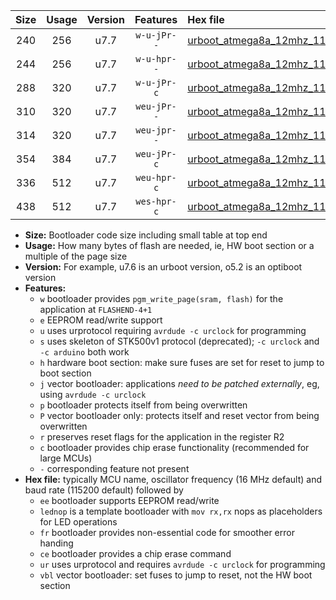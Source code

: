 |Size|Usage|Version|Features|Hex file|
|:-:|:-:|:-:|:-:|:--|
|240|256|u7.7|`w-u-jPr--`|[urboot_atmega8a_12mhz_115200bps_lednop_ur_vbl.hex](https://raw.githubusercontent.com/stefanrueger/urboot.hex/main/mcus/atmega8a/fcpu_12mhz/115200_bps/urboot_atmega8a_12mhz_115200bps_lednop_ur_vbl.hex)|
|244|256|u7.7|`w-u-hpr--`|[urboot_atmega8a_12mhz_115200bps_lednop_fr_ur.hex](https://raw.githubusercontent.com/stefanrueger/urboot.hex/main/mcus/atmega8a/fcpu_12mhz/115200_bps/urboot_atmega8a_12mhz_115200bps_lednop_fr_ur.hex)|
|288|320|u7.7|`w-u-jPr-c`|[urboot_atmega8a_12mhz_115200bps_lednop_fr_ce_ur_vbl.hex](https://raw.githubusercontent.com/stefanrueger/urboot.hex/main/mcus/atmega8a/fcpu_12mhz/115200_bps/urboot_atmega8a_12mhz_115200bps_lednop_fr_ce_ur_vbl.hex)|
|310|320|u7.7|`weu-jPr--`|[urboot_atmega8a_12mhz_115200bps_ee_lednop_ur_vbl.hex](https://raw.githubusercontent.com/stefanrueger/urboot.hex/main/mcus/atmega8a/fcpu_12mhz/115200_bps/urboot_atmega8a_12mhz_115200bps_ee_lednop_ur_vbl.hex)|
|314|320|u7.7|`weu-jpr--`|[urboot_atmega8a_12mhz_115200bps_ee_lednop_fr_ur_vbl.hex](https://raw.githubusercontent.com/stefanrueger/urboot.hex/main/mcus/atmega8a/fcpu_12mhz/115200_bps/urboot_atmega8a_12mhz_115200bps_ee_lednop_fr_ur_vbl.hex)|
|354|384|u7.7|`weu-jPr-c`|[urboot_atmega8a_12mhz_115200bps_ee_lednop_fr_ce_ur_vbl.hex](https://raw.githubusercontent.com/stefanrueger/urboot.hex/main/mcus/atmega8a/fcpu_12mhz/115200_bps/urboot_atmega8a_12mhz_115200bps_ee_lednop_fr_ce_ur_vbl.hex)|
|336|512|u7.7|`weu-hpr-c`|[urboot_atmega8a_12mhz_115200bps_ee_lednop_fr_ce_ur.hex](https://raw.githubusercontent.com/stefanrueger/urboot.hex/main/mcus/atmega8a/fcpu_12mhz/115200_bps/urboot_atmega8a_12mhz_115200bps_ee_lednop_fr_ce_ur.hex)|
|438|512|u7.7|`wes-hpr-c`|[urboot_atmega8a_12mhz_115200bps_ee_lednop_fr_ce.hex](https://raw.githubusercontent.com/stefanrueger/urboot.hex/main/mcus/atmega8a/fcpu_12mhz/115200_bps/urboot_atmega8a_12mhz_115200bps_ee_lednop_fr_ce.hex)|

- **Size:** Bootloader code size including small table at top end
- **Usage:** How many bytes of flash are needed, ie, HW boot section or a multiple of the page size
- **Version:** For example, u7.6 is an urboot version, o5.2 is an optiboot version
- **Features:**
  + `w` bootloader provides `pgm_write_page(sram, flash)` for the application at `FLASHEND-4+1`
  + `e` EEPROM read/write support
  + `u` uses urprotocol requiring `avrdude -c urclock` for programming
  + `s` uses skeleton of STK500v1 protocol (deprecated); `-c urclock` and `-c arduino` both work
  + `h` hardware boot section: make sure fuses are set for reset to jump to boot section
  + `j` vector bootloader: applications *need to be patched externally*, eg, using `avrdude -c urclock`
  + `p` bootloader protects itself from being overwritten
  + `P` vector bootloader only: protects itself and reset vector from being overwritten
  + `r` preserves reset flags for the application in the register R2
  + `c` bootloader provides chip erase functionality (recommended for large MCUs)
  + `-` corresponding feature not present
- **Hex file:** typically MCU name, oscillator frequency (16 MHz default) and baud rate (115200 default) followed by
  + `ee` bootloader supports EEPROM read/write
  + `lednop` is a template bootloader with `mov rx,rx` nops as placeholders for LED operations
  + `fr` bootloader provides non-essential code for smoother error handing
  + `ce` bootloader provides a chip erase command
  + `ur` uses urprotocol and requires `avrdude -c urclock` for programming
  + `vbl` vector bootloader: set fuses to jump to reset, not the HW boot section

